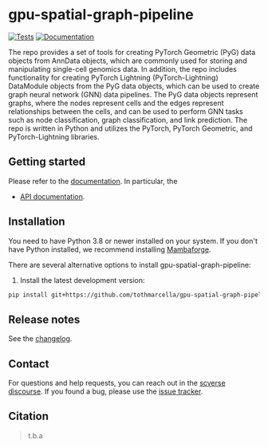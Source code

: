 # gpu-spatial-graph-pipeline

[![Tests][badge-tests]][link-tests]
[![Documentation][badge-docs]][link-docs]

[badge-tests]: https://img.shields.io/github/actions/workflow/status/tothmarcella/gpu-spatial-graph-pipeline/test.yaml?branch=main
[link-tests]: https://github.com/theislab/gpu-spatial-graph-pipeline/actions/workflows/test.yml
[badge-docs]: https://img.shields.io/readthedocs/gpu-spatial-graph-pipeline

The repo provides a set of tools for creating PyTorch Geometric (PyG) data objects from AnnData objects, which are commonly used for storing and manipulating single-cell genomics data. In addition, the repo includes functionality for creating PyTorch Lightning (PyTorch-Lightning) DataModule objects from the PyG data objects, which can be used to create graph neural network (GNN) data pipelines. The PyG data objects represent graphs, where the nodes represent cells and the edges represent relationships between the cells, and can be used to perform GNN tasks such as node classification, graph classification, and link prediction. The repo is written in Python and utilizes the PyTorch, PyTorch Geometric, and PyTorch-Lightning libraries.

## Getting started

Please refer to the [documentation][link-docs]. In particular, the

-   [API documentation][link-api].

## Installation

You need to have Python 3.8 or newer installed on your system. If you don't have
Python installed, we recommend installing [Mambaforge](https://github.com/conda-forge/miniforge#mambaforge).

There are several alternative options to install gpu-spatial-graph-pipeline:

<!--
1) Install the latest release of `gpu-spatial-graph-pipeline` from `PyPI <https://pypi.org/project/gpu-spatial-graph-pipeline/>`_:

```bash
pip install gpu-spatial-graph-pipeline
```
-->

1. Install the latest development version:

```bash
pip install git+https://github.com/tothmarcella/gpu-spatial-graph-pipeline.git@main
```

## Release notes

See the [changelog][changelog].

## Contact

For questions and help requests, you can reach out in the [scverse discourse][scverse-discourse].
If you found a bug, please use the [issue tracker][issue-tracker].

## Citation

> t.b.a

[scverse-discourse]: https://discourse.scverse.org/
[issue-tracker]: https://github.com/tothmarcella/gpu-spatial-graph-pipeline/issues
[changelog]: https://gpu-spatial-graph-pipeline.readthedocs.io/latest/changelog.html
[link-docs]: https://gpu-spatial-graph-pipeline.readthedocs.io
[link-api]: https://gpu-spatial-graph-pipeline.readthedocs.io/latest/api.html
